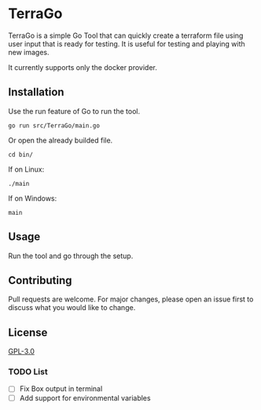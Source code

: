 # TerraGo

TerraGo is a simple Go Tool that can quickly create a terraform file using user input that is ready for testing. It is useful for testing and playing with new images. 

It currently supports only the docker provider.

## Installation

Use the run feature of Go to run the tool.

```go run src/TerraGo/main.go```

Or open the already builded file.

```cd bin/```

If on Linux:

```./main``` 

If on Windows: 

```main``` 

## Usage

Run the tool and go through the setup.

## Contributing
Pull requests are welcome. For major changes, please open an issue first to discuss what you would like to change.

## License
[GPL-3.0](https://choosealicense.com/licenses/gpl-3.0/)

### TODO List

- [ ] Fix Box output in terminal
- [ ] Add support for environmental variables
